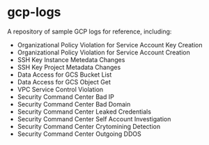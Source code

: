 # gcp-logs
A repository of sample GCP logs for reference, including:
- Organizational Policy Violation for Service Account Key Creation
- Organizational Policy Violation for Service Account Creation
- SSH Key Instance Metedata Changes
- SSH Key Project Metadata Changes
- Data Access for GCS Bucket List
- Data Access for GCS Object Get
- VPC Service Control Violation 
- Security Command Center Bad IP
- Security Command Center Bad Domain
- Security Command Center Leaked Credentials
- Security Command Center Self Account Investigation
- Security Command Center Crytomining Detection
- Security Command Center Outgoing DDOS